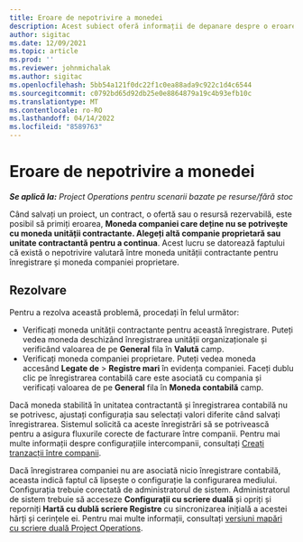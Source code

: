 ```yaml
---
title: Eroare de nepotrivire a monedei
description: Acest subiect oferă informații de depanare despre o eroare de nepotrivire valutară care apare atunci când salvați anumite tipuri de înregistrări.
author: sigitac
ms.date: 12/09/2021
ms.topic: article
ms.prod: ''
ms.reviewer: johnmichalak
ms.author: sigitac
ms.openlocfilehash: 5bb54a121f0dc22f1c0ea88ada9c922c1d4c6544
ms.sourcegitcommit: c0792bd65d92db25e0e8864879a19c4b93efb10c
ms.translationtype: MT
ms.contentlocale: ro-RO
ms.lasthandoff: 04/14/2022
ms.locfileid: "8589763"
---
```

# <a name="currency-mismatch-error"></a>Eroare de nepotrivire a monedei 

_**Se aplică la:** Project Operations pentru scenarii bazate pe resurse/fără stoc_

Când salvați un proiect, un contract, o ofertă sau o resursă rezervabilă, este posibil să primiți eroarea, **Moneda companiei care deține nu se potrivește cu moneda unității contractante. Alegeți altă companie proprietară sau unitate contractantă pentru a continua**. Acest lucru se datorează faptului că există o nepotrivire valutară între moneda unității contractante pentru înregistrare și moneda companiei proprietare.


## <a name="resolution"></a>Rezolvare

Pentru a rezolva această problemă, procedați în felul următor:
- Verificați moneda unității contractante pentru această înregistrare. Puteți vedea moneda deschizând înregistrarea unității organizaționale și verificând valoarea de pe **General** fila în **Valută** camp.
- Verificați moneda companiei proprietare. Puteți vedea moneda accesând **Legate de** > **Registre mari** în evidența companiei. Faceți dublu clic pe înregistrarea contabilă care este asociată cu compania și verificați valoarea de pe **General** fila în **Moneda contabilă** camp.

Dacă moneda stabilită în unitatea contractantă și înregistrarea contabilă nu se potrivesc, ajustați configurația sau selectați valori diferite când salvați înregistrarea. Sistemul solicită ca aceste înregistrări să se potrivească pentru a asigura fluxurile corecte de facturare între companii. Pentru mai multe informații despre configurațiile intercompanii, consultați [Creați tranzacții între companii](../../project-accounting/create-intercompany-transactions.md).

Dacă înregistrarea companiei nu are asociată nicio înregistrare contabilă, aceasta indică faptul că lipsește o configurație la configurarea mediului. Configurația trebuie corectată de administratorul de sistem. Administratorul de sistem trebuie să acceseze **Configurații cu scriere duală** și opriți și reporniți **Hartă cu dublă scriere Registre** cu sincronizarea inițială a acestei hărți și cerințele ei. Pentru mai multe informații, consultați [versiuni mapări cu scriere duală Project Operations](../../environment/resource-dual-write-maps.md).
